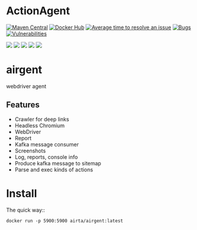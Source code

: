# ActionAgent
[![Maven Central](https://maven-badges.herokuapp.com/maven-central/org.springframework.boot/spring-boot-starter-parent/badge.svg)](https://search.maven.org/artifact/org.springframework.boot/spring-boot-starter-parent)
[![Docker Hub](https://img.shields.io/docker/pulls/allenyinx/airgent.svg?style=flat)](https://cloud.docker.com/u/airta/repository/docker/airta/airgent/)
[![Average time to resolve an issue](http://isitmaintained.com/badge/resolution/allenyinx/ActionAgent.svg)](http://isitmaintained.com/project/allenyinx/ActionAgent "Average time to resolve an issue")
[![Bugs](https://sonarcloud.io/api/project_badges/measure?project=allenyinx_ActionAgent&metric=bugs)](https://sonarcloud.io/dashboard?id=allenyinx_ActionAgent)
[![Vulnerabilities](https://sonarcloud.io/api/project_badges/measure?project=allenyinx_ActionAgent&metric=vulnerabilities)](https://sonarcloud.io/dashboard?id=allenyinx_ActionAgent)

<p align="left">
    <a href="https://codecov.io/gh/allenyinx/ActionAgent"><img src="https://codecov.io/gh/allenyinx/ActionAgent/branch/develop/graph/badge.svg" /></a>
    <a href='https://circleci.com/gh/allenyinx/ActionAgent/tree/develop'><img src='https://circleci.com/gh/allenyinx/ActionAgent/tree/develop.svg?style=svg'></a>
    <a href='https://sonarcloud.io/dashboard?id=allenyinx_ActionAgent'><img src='https://sonarcloud.io/api/project_badges/measure?project=allenyinx_ActionAgent&metric=alert_status'></a>
    <a href='https://travis-ci.org/allenyinx/ActionAgent'><img src='https://travis-ci.org/allenyinx/ActionAgent.svg?branch=develop'></a>
    <a href='http://52.175.51.58:8080/job/ActionAgent_APP/'><img src='http://52.175.51.58:8080/buildStatus/icon?job=ActionAgent_APP'></a>
    </p>

# airgent
webdriver agent


## Features
* Crawler for deep links
* Headless Chromium
* WebDriver
* Report
* Kafka message consumer
* Screenshots
* Log, reports, console info
* Produce kafka message to sitemap
* Parse and exec kinds of actions

Install
=======

The quick way::

    docker run -p 5900:5900 airta/airgent:latest

